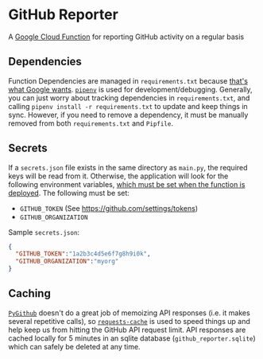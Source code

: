 # GitHub Reporter

A [Google Cloud Function](https://cloud.google.com/functions/) for reporting GitHub activity on a regular basis

## Dependencies

Function Dependencies are managed in `requirements.txt` because [that's what Google wants](https://cloud.google.com/functions/docs/writing/specifying-dependencies-python). [`pipenv`](https://github.com/pypa/pipenv) is used for development/debugging. Generally, you can just worry about tracking dependencies in `requirements.txt`, and calling `pipenv install -r requirements.txt` to update and keep things in sync. However, if you need to remove a dependency, it must be manually removed from both `requirements.txt` and `Pipfile`.

## Secrets

If a `secrets.json` file exists in the same directory as `main.py`, the required keys will be read from it. Otherwise, the application will look for the following environment variables, [which must be set when the function is deployed](https://cloud.google.com/functions/docs/env-var). The following must be set:

 * `GITHUB_TOKEN` (See https://github.com/settings/tokens)
 * `GITHUB_ORGANIZATION`

Sample `secrets.json`:

```json
{
  "GITHUB_TOKEN":"1a2b3c4d5e6f7g8h9i0k",
  "GITHUB_ORGANIZATION":"myorg"
}
```

## Caching

[`PyGithub`](https://github.com/PyGithub/PyGithub) doesn't do a great job of memoizing API responses (i.e. it makes several repetitive calls), so [`requests-cache`](https://github.com/reclosedev/requests-cache) is used to speed things up and help keep us from hitting the GitHub API request limit. API responses are cached locally for 5 minutes in an sqlite database (`github_reporter.sqlite`) which can safely be deleted at any time.
